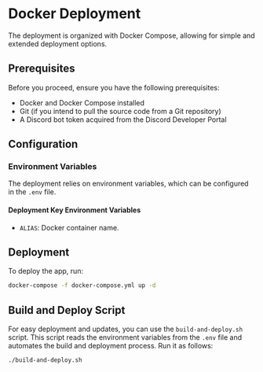# Docker Deployment

The deployment is organized with Docker Compose, allowing for simple and extended deployment options.

## Prerequisites

Before you proceed, ensure you have the following prerequisites:

- Docker and Docker Compose installed
- Git (if you intend to pull the source code from a Git repository)
- A Discord bot token acquired from the Discord Developer Portal

## Configuration

### Environment Variables

The deployment relies on environment variables, which can be configured in the `.env` file.

#### Deployment Key Environment Variables

- `ALIAS`: Docker container name.

## Deployment

To deploy the app, run:

```bash
docker-compose -f docker-compose.yml up -d
```

## Build and Deploy Script

For easy deployment and updates, you can use the `build-and-deploy.sh` script. This script reads the environment variables from the `.env` file and automates the build and deployment process. Run it as follows:

```bash
./build-and-deploy.sh
```